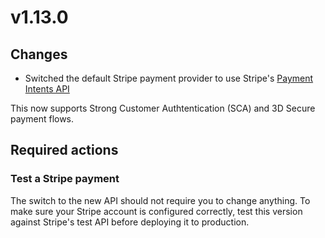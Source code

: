 # v1.13.0

## Changes

* Switched the default Stripe payment provider to use Stripe's [Payment Intents API](https://stripe.com/docs/payments/payment-intents)

This now supports Strong Customer Authtentication (SCA) and 3D Secure payment flows.

## Required actions

### Test a Stripe payment

The switch to the new API should not require you to change anything.
To make sure your Stripe account is configured correctly, test this
version against Stripe's test API before deploying it to production.